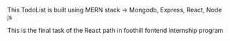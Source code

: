 This TodoList is built using MERN stack -> Mongodb, Express, React, Node js

This is the final task of the React path in foothill fontend internship program
